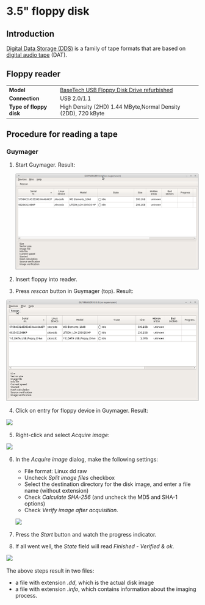 # 3.5" floppy disk

## Introduction

[Digital Data Storage (DDS)](https://en.wikipedia.org/wiki/Floppy_disk#%E2%80%8B3_1%E2%81%842-inch_floppy_disk) is a family of tape formats that are based on [digital audio tape](https://en.wikipedia.org/wiki/Digital_audio_tape) (DAT).

## Floppy reader

|||
|:--|:--|
|**Model**|[BaseTech USB Floppy Disk Drive refurbished](https://web.archive.org/web/20181008141513/http://www.produktinfo.conrad.com/datenblaetter/1100000-1199999/001170561-an-01-ml-BASETECH_FLOPPY_LAUFWERK_USB_de_en_fr_nl.pdf)|
|**Connection**|USB 2.0/1.1|
|**Type of floppy disk**|High Density (2HD) 1.44 MByte,Normal Density (2DD), 720 kByte|

## Procedure for reading a tape

### Guymager

1. Start Guymager. Result:

    ![](./img/floppy-35-guymager1.png)

2. Insert floppy into reader.

3. Press *rescan* button in Guymager (top). Result:

  ![](./img/floppy-35-guymager2.png)

4. Click on entry for floppy device in Guymager. Result:

  ![](floppy-35-guymager3.png)

5. Right-click and select *Acquire image*:

  ![](floppy-35-guymager4.png)

6. In the *Acquire image* dialog, make the following settings:

    - File format: Linux dd raw
    - Uncheck *Split image files* checkbox
    - Select the destination directory for the disk image, and enter a file name (without extension)
    - Check *Calculate SHA-256* (and uncheck the MD5 and SHA-1 options)
    - Check *Verify image after acquisition*.

    ![](floppy-35-guymager5.png)

7. Press the *Start* button and watch the progress indicator.

8. If all went well, the *State* field will read *Finished - Verified & ok*.

  ![](floppy-35-guymager6.png)

The above steps result in two files:

- a file with extension *.dd*, which is the actual disk image
- a file with extension *.info*, which contains information about the imaging process.
